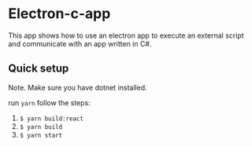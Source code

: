 # Electron-c-app
This app shows how to use an electron app to execute an external script and communicate with an app written in C#.

## Quick setup

Note. Make sure you have dotnet installed.

run ```yarn```
follow the steps:
  1. ```$ yarn build:react```
  2. ```$ yarn build```
  3. ```$ yarn start```
